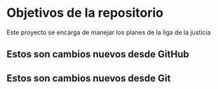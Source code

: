 # Objetivos de la repositorio

Este proyecto se encarga de manejar los planes de la liga de la justicia

## Estos son cambios nuevos desde GitHub
## Estos son cambios nuevos desde Git
